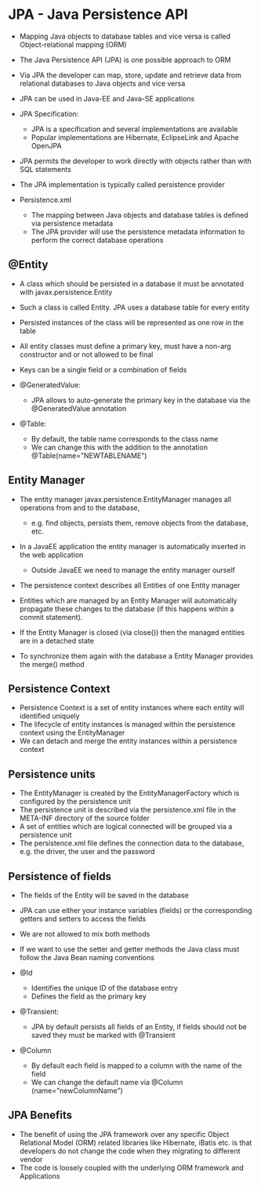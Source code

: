 # JPA - Java Persistence API

-	Mapping Java objects to database tables and vice versa is called Object-relational mapping (ORM)
-	The Java Persistence API (JPA) is one possible approach to ORM
-	Via JPA the developer can map, store, update and retrieve data from relational databases to Java objects and vice versa
-	JPA can be used in Java-EE and Java-SE applications


-	JPA Specification:

	-	JPA is a specification and several implementations are available
	-	Popular implementations are Hibernate, EclipseLink and Apache OpenJPA
	
-	JPA permits the developer to work directly with objects rather than with SQL statements
-	The JPA implementation is typically called persistence provider


-	Persistence.xml

	-	The mapping between Java objects and database tables is defined via persistence metadata
	-	The JPA provider will use the persistence metadata information to perform the correct database operations
	
	
##	@Entity

-	A class which should be persisted in a database it must be annotated with javax.persistence.Entity
-	Such a class is called Entity. JPA uses a database table for every entity
-	Persisted instances of the class will be represented as one row in the table

-	All entity classes must define a primary key, must have a non-arg constructor and or not allowed to be final
-	Keys can be a single field or a combination of fields


-	@GeneratedValue:

	-	JPA allows to auto-generate the primary key in the database via the @GeneratedValue annotation
	
-	@Table:
		
	-	By default, the table name corresponds to the class name
	-	We can change this with the addition to the annotation @Table(name="NEWTABLENAME")
	

##	Entity Manager

-	The entity manager javax.persistence.EntityManager manages all operations from and to the database,
	-	e.g. find objects, persists them, remove objects from the database, etc.

-	In a JavaEE application the entity manager is automatically inserted in the web application
	-	Outside JavaEE we need to manage the entity manager ourself
	
-	The persistence context describes all Entities of one Entity manager
-	Entities which are managed by an Entity Manager will automatically propagate these changes to the database (if this happens within a commit statement). 
-	If the Entity Manager is closed (via close()) then the managed entities are in a detached state
-	To synchronize them again with the database a Entity Manager provides the merge() method

##	Persistence Context

-	Persistence Context is a set of entity instances where each entity will identified uniquely
-	The lifecycle of entity instances is managed within the persistence context using the EntityManager
-	We can detach and merge the entity instances within a persistence context


##	 Persistence units

-	The EntityManager is created by the EntityManagerFactory which is configured by the persistence unit
-	The persistence unit is described via the persistence.xml file in the META-INF directory of the source folder
-	A set of entities which are logical connected will be grouped via a persistence unit
-	The persistence.xml file defines the connection data to the database, e.g. the driver, the user and the password


##	Persistence of fields

-	The fields of the Entity will be saved in the database
-	JPA can use either your instance variables (fields) or the corresponding getters and setters to access the fields
- 	We are not allowed to mix both methods
-	If we want to use the setter and getter methods the Java class must follow the Java Bean naming conventions


-	@Id

	-	Identifies the unique ID of the database entry
	-	Defines the field as the primary key
	
-	@Transient:

	-	 JPA  by default persists all fields of an Entity, if fields should not be saved they must be marked with @Transient

-	@Column
	
	-	By default each field is mapped to a column with the name of the field
	-	We can change the default name via @Column (name="newColumnName")
	
	
##	JPA Benefits
	
-	The benefit of using the JPA framework over any specific Object Relational Model (ORM) related libraries like Hibernate, iBatis etc. is that developers do not change the code when they migrating to different vendor
-	The code is loosely coupled with the underlying ORM framework and Applications